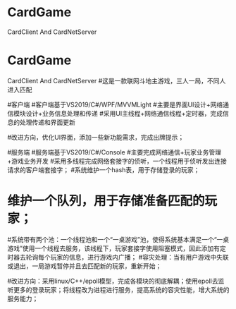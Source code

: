 # CardGame
CardClient And CardNetServer
# CardGame
CardClient And CardNetServer
#这是一款联网斗地主游戏，三人一局，不同人进入匹配


#客户端
#客户端基于VS2019/C#/WPF/MVVMLight
#主要是界面UI设计+网络通信模块设计+业务信息处理和传递
#采用UI主线程+网络通信线程+定时器，完成信息的处理传递和界面更新


#改进方向，优化UI界面，添加一些新功能需求，完成出牌提示；




#服务端
#服务端基于VS2019/C#/Console
#主要完成网络通信+玩家业务管理+游戏业务开发
#采用多线程完成网络套接字的侦听，一个线程用于侦听发出连接请求的客户端套接字；
#系统维护一个hash表，用于存储登录的玩家；
#    维护一个队列，用于存储准备匹配的玩家；
#系统带有两个池：一个线程池和一个“一桌游戏”池，使得系统基本满足一个“一桌游戏”使用一个线程去服务，该线程下，玩家套接字使用阻塞模式，因此添加有定时器去轮询每个玩家的信息，进行游戏内广播；
#容灾处理：当有用户游戏中失联或退出，一局游戏暂停并且去匹配新的玩家，重新开始；

#改进方向：采用linux/C++/epoll模型，完成各模块的彻底解耦；使用epoll去监听更多的登录玩家；将线程改为进程进行服务，提高系统的容灾性能，增大系统的服务能力；




